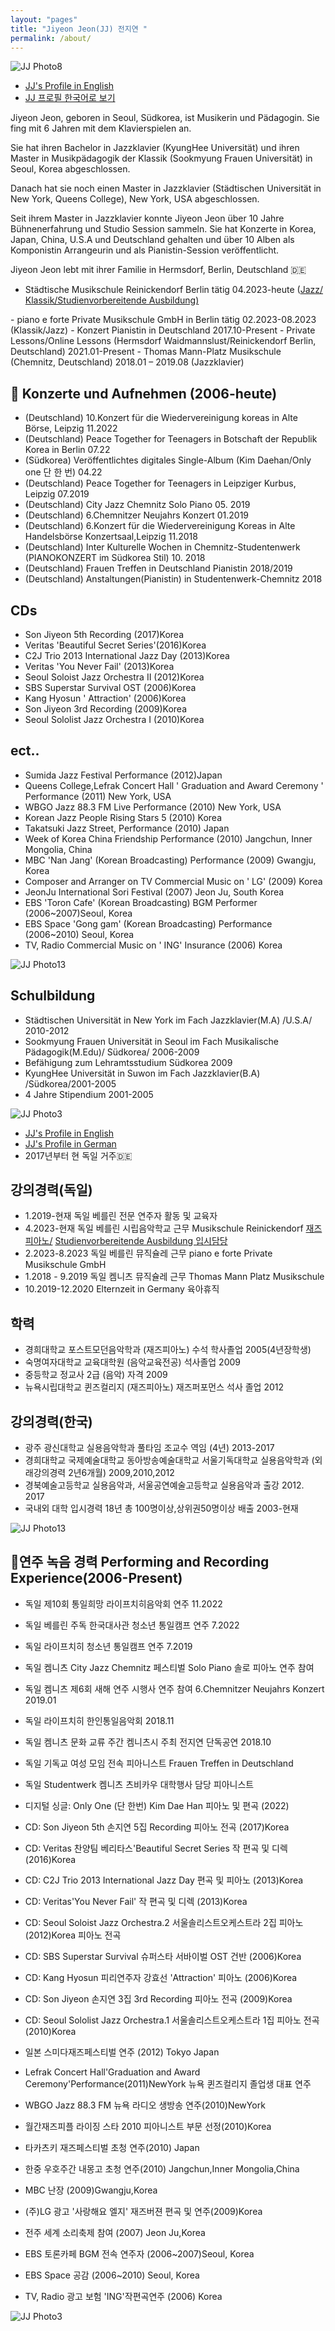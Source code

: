 ```yaml
---
layout: "pages"
title: "Jiyeon Jeon(JJ) 전지연 "
permalink: /about/
---
```


<img src="https://jjmusic-online.github.io/assets/images/photo8.JPG" alt="JJ Photo8"
	title="Photo of JJ" style="min-width: 150px" />

- <a href="/about/about-eng">JJ's Profile in English</a>
- <a href="/about/about-deu">JJ 프로필 한국어로 보기</a>

Jiyeon Jeon, geboren in Seoul, Südkorea, ist Musikerin und Pädagogin. Sie fing mit 6 Jahren mit dem Klavierspielen an.

Sie hat ihren Bachelor in Jazzklavier (KyungHee Universität) und ihren Master in Musikpädagogik der Klassik (Sookmyung Frauen Universität) in Seoul, Korea abgeschlossen. 

Danach hat sie noch einen Master in Jazzklavier (Städtischen Universität in New York, Queens College), New York, USA abgeschlossen.

Seit ihrem Master in Jazzklavier konnte Jiyeon Jeon über 10 Jahre Bühnenerfahrung und Studio Session sammeln. Sie hat Konzerte in Korea, Japan, China, U.S.A und Deutschland gehalten und über 10 Alben als Komponistin Arrangeurin und als Pianistin-Session veröffentlicht.

Jiyeon Jeon lebt mit ihrer Familie in Hermsdorf, Berlin, Deutschland 🇩🇪


- Städtische Musikschule Reinickendorf Berlin tätig 04.2023-heute (<a href="https://www.berlin.de/musikschule-reinickendorf/lehrangebote/tasteninstrumente/jazz-piano/">Jazz/</a><a href="https://www.berlin.de/musikschule-reinickendorf/lehrangebote/tasteninstrumente/klavier/" target="_blank">
    Klassik/Studienvorbereitende Ausbildung)
</a> 
- piano e forte Private Musikschule GmbH in Berlin tätig 02.2023-08.2023 (Klassik/Jazz)
- Konzert Pianistin in Deutschland 2017.10-Present
- Private Lessons/Online Lessons (Hermsdorf Waidmannslust/Reinickendorf Berlin, Deutschland) 2021.01-Present
- Thomas Mann-Platz Musikschule (Chemnitz, Deutschland) 2018.01 – 2019.08 (Jazzklavier)

## 🎹 Konzerte und Aufnehmen (2006-heute)
- (Deutschland) 10.Konzert für die Wiedervereinigung koreas in Alte Börse, Leipzig 11.2022
- (Deutschland) Peace Together for Teenagers in Botschaft der Republik Korea in Berlin 07.22
- (Südkorea) Veröffentlichtes digitales Single-Album (Kim Daehan/Only one 단 한 번) 04.22
- (Deutschland) Peace Together for Teenagers in Leipziger Kurbus, Leipzig 07.2019
- (Deutschland) City Jazz Chemnitz Solo Piano 05. 2019
- (Deutschland) 6.Chemnitzer Neujahrs Konzert 01.2019
- (Deutschland) 6.Konzert für die Wiedervereinigung Koreas in Alte Handelsbörse Konzertsaal,Leipzig 11.2018
- (Deutschland) Inter Kulturelle Wochen in Chemnitz-Studentenwerk (PIANOKONZERT im Südkorea Stil) 10. 2018
- (Deutschland) Frauen Treffen in Deutschland Pianistin 2018/2019
- (Deutschland) Anstaltungen(Pianistin) in Studentenwerk-Chemnitz 2018
## CDs 
- Son Jiyeon 5th Recording (2017)Korea
- Veritas 'Beautiful Secret Series'(2016)Korea
- C2J Trio 2013 International Jazz Day (2013)Korea
- Veritas 'You Never Fail' (2013)Korea
- Seoul Soloist Jazz Orchestra II (2012)Korea
- SBS Superstar Survival OST (2006)Korea
- Kang Hyosun ' Attraction' (2006)Korea
- Son Jiyeon 3rd Recording (2009)Korea
- Seoul Sololist Jazz Orchestra I (2010)Korea
## ect.. 
- Sumida Jazz Festival Performance (2012)Japan
- Queens College,Lefrak Concert Hall ' Graduation and Award Ceremony ' Performance (2011) New York, USA
- WBGO Jazz 88.3 FM Live Performance (2010) New York, USA
- Korean Jazz People Rising Stars 5 (2010) Korea
- Takatsuki Jazz Street, Performance (2010) Japan
- Week of Korea China Friendship Performance (2010) Jangchun, Inner Mongolia, China
- MBC 'Nan Jang' (Korean Broadcasting) Performance (2009) Gwangju, Korea
- Composer and Arranger on TV Commercial Music on ' LG' (2009) Korea
- JeonJu International Sori Festival (2007) Jeon Ju, South Korea
- EBS 'Toron Cafe' (Korean Broadcasting) BGM Performer (2006~2007)Seoul, Korea
- EBS Space 'Gong gam' (Korean Broadcasting) Performance (2006~2010) Seoul, Korea
- TV, Radio Commercial Music on ' ING' Insurance (2006) Korea

<img src="https://jjmusic-online.github.io/assets/images/jiyeonjeon.jpeg" alt="JJ Photo13"
	title="Photo of JJ" style="min-width: 150px" />

## Schulbildung

- Städtischen Universität in New York im Fach Jazzklavier(M.A) /U.S.A/ 2010-2012
- Sookmyung Frauen Universität in Seoul im Fach Musikalische Pädagogik(M.Edu)/ Südkorea/ 2006-2009 
- Befähigung zum Lehramtsstudium Südkorea 2009
- KyungHee Universität in Suwon im Fach Jazzklavier(B.A) /Südkorea/2001-2005  
- 4 Jahre Stipendium 2001-2005

<img src="https://jjmusic-online.github.io/assets/images/photo3.jpeg" alt="JJ Photo3"
	title="Photo of JJ" style="min-width: 150px" />



- <a href="/about/about-eng">JJ's Profile in English</a>
- <a href="/about/about-deu">JJ's Profile in German</a>
- 2017년부터 현 독일 거주🇩🇪
  
## 강의경력(독일)

- 1.2019-현재 독일 베를린 전문 연주자 활동 및 교육자
- 4.2023-현재 독일 베를린 시립음악학교 근무 Musikschule Reinickendorf <a href="https://www.berlin.de/musikschule-reinickendorf/lehrangebote/tasteninstrumente/jazz-piano/">재즈피아노/<a/> <a href="https://www.berlin.de/musikschule-reinickendorf/lehrangebote/tasteninstrumente/klavier/" target="_blank">
   Studienvorbereitende Ausbildung 입시담당 <a/>
- 2.2023-8.2023 독일 베를린 뮤직슐레 근무 piano e forte Private Musikschule GmbH
- 1.2018 - 9.2019 독일 켐니츠 뮤직슐레 근무 Thomas Mann Platz Musikschule
- 10.2019-12.2020 Elternzeit in Germany 육아휴직 

## 학력

- 경희대학교 포스트모던음악학과 (재즈피아노) 수석 학사졸업 2005(4년장학생)
- 숙명여자대학교 교육대학원 (음악교육전공) 석사졸업 2009
- 중등학교 정교사 2급 (음악) 자격 2009
- 뉴욕시립대학교 퀸즈컬리지 (재즈피아노) 재즈퍼포먼스 석사 졸업 2012

## 강의경력(한국)

- 광주 광신대학교 실용음악학과 풀타임 조교수 역임 (4년) 2013-2017
- 경희대학교 국제예술대학교 동아방송예술대학교 서울기독대학교 실용음악학과 (외래강의경력 2년6개월) 2009,2010,2012
- 경북예술고등학교 실용음악과, 서울공연예술고등학교 실용음악과 출강 2012. 2017
- 국내외 대학 입시경력 18년 총 100명이상,상위권50명이상 배출 2003-현재
  
<img src="https://jjmusic-online.github.io/assets/images/jiyeonjeon.jpeg" alt="JJ Photo13"
	title="Photo of JJ" style="min-width: 150px" />

## 🎹연주 녹음 경력 Performing and Recording Experience(2006-Present)

- 독일 제10회 통일희망 라이프치히음악회 연주  11.2022
- 독일 베를린 주독 한국대사관 청소년 통일캠프 연주 7.2022
- 독일 라이프치히 청소년 통일캠프 연주 7.2019
- 독일 켐니츠 City Jazz Chemnitz 페스티벌 Solo Piano 솔로 피아노 연주 참여 
- 독일 켐니츠 제6회 새해 연주 시행사 연주 참여 6.Chemnitzer Neujahrs Konzert 2019.01 
- 독일 라이프치히 한인통일음악회 2018.11
- 독일 켐니츠 문화 교류 주간 켐니츠시 주최 전지연 단독공연 2018.10
- 독일 기독교 여성 모임 전속 피아니스트 Frauen Treffen in Deutschland 
- 독일 Studentwerk 켐니츠 츠비카우 대학행사 담당 피아니스트 
  
- 디지털 싱글: Only One (단 한번) Kim Dae Han 피아노 및 편곡 (2022)
- CD: Son Jiyeon 5th 손지연 5집 Recording 피아노 전곡 (2017)Korea 
- CD: Veritas 찬양팀 베리타스'Beautiful Secret Series 작 편곡 및 디렉 (2016)Korea 
- CD: C2J Trio 2013 International Jazz Day 편곡 및 피아노 (2013)Korea 
- CD: Veritas'You Never Fail' 작 편곡 및 디렉 (2013)Korea 
- CD: Seoul Soloist Jazz Orchestra.2 서울솔리스트오케스트라 2집 피아노 (2012)Korea 피아노 전곡 
- CD: SBS Superstar Survival 슈퍼스타 서바이벌 OST 건반 (2006)Korea  
- CD: Kang Hyosun 피리연주자 강효선 'Attraction' 피아노 (2006)Korea 
- CD: Son Jiyeon 손지연 3집 3rd Recording 피아노 전곡 (2009)Korea 
- CD: Seoul Sololist Jazz Orchestra.1 서울솔리스트오케스트라 1집 피아노 전곡 (2010)Korea
- 일본 스미다재즈페스티벌 연주 (2012) Tokyo Japan
- Lefrak Concert Hall'Graduation and Award Ceremony'Performance(2011)NewYork 뉴욕 퀸즈컬리지 졸업생 대표 연주 
- WBGO Jazz 88.3 FM 뉴욕 라디오 생방송 연주(2010)NewYork
- 월간재즈피플 라이징 스타 2010 피아니스트 부문 선정(2010)Korea
- 타카츠키 재즈페스티벌 초청 연주(2010) Japan
- 한중 우호주간 내몽고 초청 연주(2010) Jangchun,Inner Mongolia,China
- MBC 난장 (2009)Gwangju,Korea
- (주)LG 광고 '사랑해요 엘지' 재즈버젼 편곡 및 연주(2009)Korea
- 전주 세계 소리축제 참여 (2007) Jeon Ju,Korea
- EBS 토론카페 BGM 전속 연주자 (2006~2007)Seoul, Korea
- EBS Space 공감 (2006~2010) Seoul, Korea
- TV, Radio 광고 보험 'ING'작편곡연주 (2006) Korea


<img src="https://jjmusic-online.github.io/assets/images/photo3.jpeg" alt="JJ Photo3"
	title="Photo of JJ" style="min-width: 150px" />






